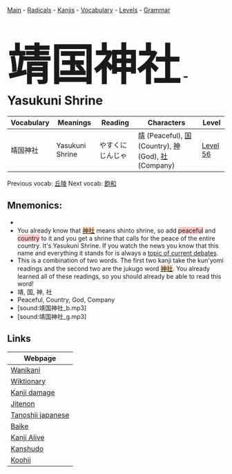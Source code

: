 <style> bigfont {font-size: 100px}</style>
[Main](../README.md) -
[Radicals](../radicals.md) -
[Kanjis](../kanjis.md) -
[Vocabulary](../vocabulary.md) -
[Levels](../levels.md) -
[Grammar](../grammar.md)
# <bigfont> 靖国神社</bigfont> - Yasukuni Shrine 

| Vocabulary | Meanings | Reading | Characters | Level |
| --- | --- | --- | --- | --- |
| 靖国神社 | Yasukuni Shrine | やすくにじんじゃ |  [靖](../kanjis/靖.md) (Peaceful), [国](../kanjis/国.md) (Country), [神](../kanjis/神.md) (God), [社](../kanjis/社.md) (Company) | [Level 56](../levels/wk_level56.md) |

Previous vocab: [丘陵](丘陵.md) Next vocab: [飽和](飽和.md) 

## Mnemonics:

* 
* You already know that <span style="background-color:#fed8b1"> [神社](https://jisho.org/search/神社)</span> means shinto shrine, so add <span style="background-color:#ffcccb"> peaceful</span> and <span style="background-color:#ffcccb"> country</span> to it and you get a shrine that calls for the peace of the entire country. It's Yasukuni Shrine. If you watch the news you know that this name and everything it stands for is always a <a href=http://en.wikipedia.org/wiki/Yasukuni_Shrine>topic of current debates</a>.
* This is a combination of two words. The first two kanji take the kun'yomi readings and the second two are the jukugo word <span style="background-color:#fed8b1"> [神社](https://jisho.org/search/神社)</span>. You already learned all of these readings, so you should already be able to read this word!
* 靖, 国, 神, 社
* Peaceful, Country, God, Company
* [sound:靖国神社_b.mp3]
* [sound:靖国神社_g.mp3]


## Links 

| Webpage |
| --- |
| [Wanikani          ](https://www.wanikani.com/kanji/靖国神社) |
| [Wiktionary        ](https://en.wiktionary.org/wiki/靖国神社) |
| [Kanji damage      ](http://www.kanjidamage.com/kanji/search?utf8=✓&q=靖国神社) |
| [Jitenon           ](https://jitenon.com/kanji/靖国神社) |
| [Tanoshii japanese ](https://www.tanoshiijapanese.com/dictionary/kanji.cfm?k=靖国神社) |
| [Baike             ](https://baike.baidu.com/item/靖国神社) |
| [Kanji Alive       ](https://app.kanjialive.com/靖国神社) |
| [Kanshudo          ](https://www.kanshudo.com/searchmn?q=靖国神社) |
| [Koohii            ](https://kanji.koohii.com/study/kanji/靖国神社) |
